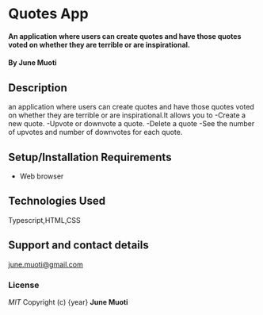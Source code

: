 # Quotes App
#### An application where users can create quotes and have those quotes voted on whether they are terrible or are inspirational.
#### By **June Muoti**
## Description
an application where users can create quotes and have those quotes voted on whether they are terrible or are inspirational.It allows you to
-Create a new quote.
-Upvote or downvote a quote.
-Delete a quote
-See the number of upvotes and number of downvotes for each quote.

## Setup/Installation Requirements
* Web browser



## Technologies Used
Typescript,HTML,CSS
## Support and contact details
june.muoti@gmail.com
### License
*MIT*
Copyright (c) {year} **June Muoti**
